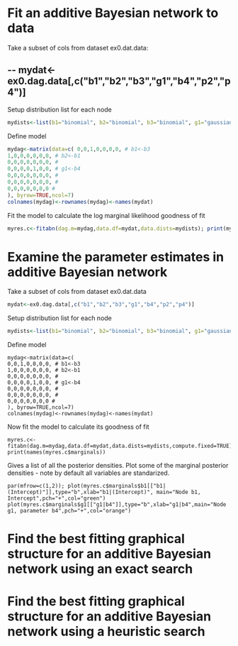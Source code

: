 # Fit an additive Bayesian network to data

Take a subset of cols from dataset ex0.dat.data:

--
mydat<-ex0.dag.data[,c("b1","b2","b3","g1","b4","p2","p4")]
--

Setup distribution list for each node 

```r
mydists<-list(b1="binomial", b2="binomial", b3="binomial", g1="gaussian", b4="binomial", p2="poisson", p4="poisson" )
```

Define model 

```r
mydag<-matrix(data=c( 0,0,1,0,0,0,0, # b1<-b3 
1,0,0,0,0,0,0, # b2<-b1 
0,0,0,0,0,0,0, # 
0,0,0,0,1,0,0, # g1<-b4 
0,0,0,0,0,0,0, # 
0,0,0,0,0,0,0, # 
0,0,0,0,0,0,0 # 
), byrow=TRUE,ncol=7)
colnames(mydag)<-rownames(mydag)<-names(mydat)
```

Fit the model to calculate the log marginal likelihood goodness of fit

```r
myres.c<-fitabn(dag.m=mydag,data.df=mydat,data.dists=mydists); print(myres.c$mlik)

```

# Examine the parameter estimates in additive Bayesian network

Take a subset of cols from dataset ex0.dat.data

```r
mydat<-ex0.dag.data[,c("b1","b2","b3","g1","b4","p2","p4")]
```

Setup distribution list for each node 

```r
mydists<-list(b1="binomial", b2="binomial", b3="binomial", g1="gaussian", b4="binomial", p2="poisson", p4="poisson" )
```

Define model 

```{r}
mydag<-matrix(data=c(
0,0,1,0,0,0,0, # b1<-b3 
1,0,0,0,0,0,0, # b2<-b1 
0,0,0,0,0,0,0, # 
0,0,0,0,1,0,0, # g1<-b4 
0,0,0,0,0,0,0, # 
0,0,0,0,0,0,0, # 
0,0,0,0,0,0,0 #
), byrow=TRUE,ncol=7)
colnames(mydag)<-rownames(mydag)<-names(mydat)
```
Now fit the model to calculate its goodness of fit

```{r}
myres.c<-fitabn(dag.m=mydag,data.df=mydat,data.dists=mydists,compute.fixed=TRUE) print(names(myres.c$marginals))
```

Gives a list of all the posterior densities. Plot some of the marginal posterior densities - note by default all variables are standarized. 

```{r}
par(mfrow=c(1,2)); plot(myres.c$marginals$b1[["b1|(Intercept)"]],type="b",xlab="b1|(Intercept)", main="Node b1, Intercept",pch="+",col="green")
plot(myres.c$marginals$g1[["g1|b4"]],type="b",xlab="g1|b4",main="Node g1, parameter b4",pch="+",col="orange")
```

# Find the best fitting graphical structure for an additive Bayesian network using an exact search
# Find the best fitting graphical structure for an additive Bayesian network using a heuristic search
